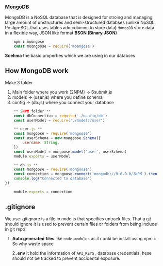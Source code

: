 ### MongoDB
MongoDB is a NoSQL database that is designed for stroing and managing large amount of unstructures and semi-structured databses
(unlike NoSQL, PostgreSQL that uses tables adn columns to store data)
`MongoDB` store data in a flexible way, JSON like format **BSON (Binary JSON)**

``` js
    npm i moongose
    const moongoose = require('moongose')
```
**Scehma** the basic properties which we are using in our databses

## How MongoDB work 

Make 3 folder
1. Main folder where you work (2NPM) -> 6submit.js
2. models -> (user.js) where you define schema 
3. config -> (db.js) where you connect your database

``` js
    ** 2NPM folder **
    const dbConnection = require('./config/db')
    const userModel = require('./models/user')
```
``` js
    ** user.js **
    const mongoose = require('mongoose')
    const userSchema = new mongoose.Schema({
        username: String,
    })
    const userModel = mongoose.model('user', userSchema)
    module.exports = userModel

```
``` js
    ** db.js **
    const mongoose = require('mongoose')
    const connection = mongoose.connect('mongodb://0.0.0.0/2NPM').then(() =>{
    console.log("Connected to database")
})

    module.exports = connection
```

## .gitignore
We use .gitignore is a file in node js that specifies untrack files. That a git should ignore It is used to prevent certain files or folders from being include in git repo 

1. **Auto generated files**  like `node-modules` as it could be install using npm i. So why waste space

   2 **.env** it hold the information of `API_KEYS` , database credentials. hese should not be tracked to prevent accidental exposure.